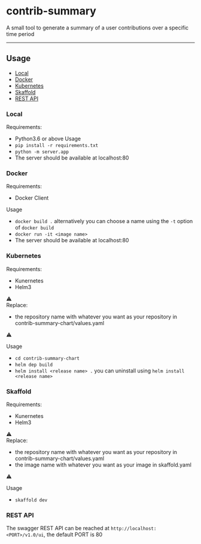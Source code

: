 # contrib-summary
A small tool to generate a summary of a user contributions over a specific time period

---

## Usage
- [Local](#local)
- [Docker](#docker)
- [Kubernetes](#kubernetes)
- [Skaffold](#skaffold)
- [REST API](#rest-api)

### Local
Requirements:
- Python3.6 or above
Usage
- `pip install -r requirements.txt`
- `python -m server.app`
- The server should be available at localhost:80

### Docker
Requirements:
- Docker Client

Usage
- `docker build .` alternatively you can choose a name using the `-t` option of `docker build`
- `docker run -it <image name>`
- The server should be available at localhost:80

### Kubernetes
Requirements:
- Kunernetes
- Helm3

⚠\
Replace:
- the repository name with whatever you want as your repository in contrib-summary-chart/values.yaml

⚠

Usage
- `cd contrib-summary-chart`
- `helm dep build`
- `helm install <release name> .` you can uninstall using `helm install <release name>`

### Skaffold
Requirements:
- Kunernetes
- Helm3

⚠\
Replace:
- the repository name with whatever you want as your repository in contrib-summary-chart/values.yaml
- the image name with whatever you want as your image in skaffold.yaml

⚠

Usage
- `skaffold dev`

### REST API
The swagger REST API can be reached at `http://localhost:<PORT>/v1.0/ui`, the default PORT is 80
